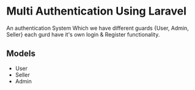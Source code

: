 # Multi Authentication Using Laravel
An authentication System Which we have different guards {User, Admin, Seller}
each gurd have it's own login & Register functionality.


## Models

* User
* Seller
* Admin
